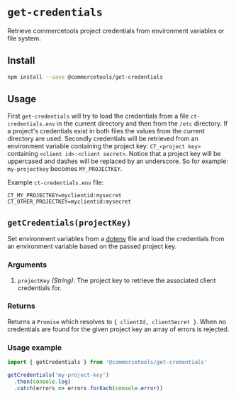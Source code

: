 # `get-credentials`
Retrieve commercetools project credentials from environment variables or file system.

## Install

```bash
npm install --save @commercetools/get-credentials
```

## Usage

First `get-credentials` will try to load the credentials from a file `ct-credentials.env` in the current directory and then from the `/etc` directory. If a project's credentials exist in both files the values from the current directory are used. Secondly credentials will be retrieved from an environment variable containing the project key: `CT_<project key>` containing `<client id>:<client secret>`. Notice that a project key will be uppercased and dashes will be replaced by an underscore. So for example: `my-projectkey` becomes `MY_PROJECTKEY`.

Example `ct-credentials.env` file:
```dosini
CT_MY_PROJECTKEY=myclientid:mysecret
CT_OTHER_PROJECTKEY=myclientid:mysecret
```

## `getCredentials(projectKey)`

Set environment variables from a [dotenv](https://github.com/motdotla/dotenv) file and load the credentials from an environment variable based on the passed project key.

### Arguments

1. `projectKey` *(String)*: The project key to retrieve the associated client credentials for.

### Returns

Returns a `Promise` which resolves to `{ clientId, clientSecret }`. When no credentials are found for the given project key an array of errors is rejected.

### Usage example
```js
import { getCredentials } from '@commercetools/get-credentials'

getCredentials('my-project-key')
  .then(console.log)
  .catch(errors => errors.forEach(console.error))
```
